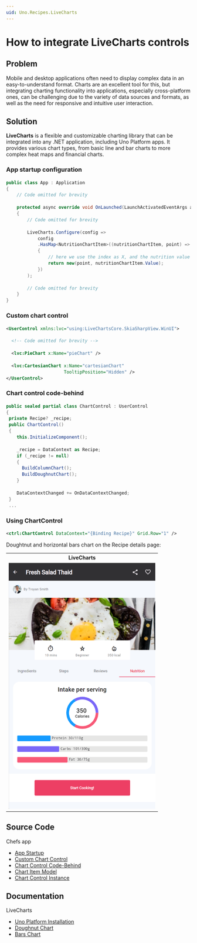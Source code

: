 ```yaml
---
uid: Uno.Recipes.LiveCharts
---
```


# How to integrate LiveCharts controls

## Problem

Mobile and desktop applications often need to display complex data in an easy-to-understand format. Charts are an excellent tool for this, but integrating charting functionality into applications, especially cross-platform ones, can be challenging due to the variety of data sources and formats, as well as the need for responsive and intuitive user interaction.

## Solution

**LiveCharts** is a flexible and customizable charting library that can be integrated into any .NET application, including Uno Platform apps. It provides various chart types, from basic line and bar charts to more complex heat maps and financial charts.

### App startup configuration

```csharp
public class App : Application
{
    // Code omitted for brevity

    protected async override void OnLaunched(LaunchActivatedEventArgs args)
    {
        // Code omitted for brevity

        LiveCharts.Configure(config =>
            config
            .HasMap<NutritionChartItem>((nutritionChartItem, point) =>
            {
                // here we use the index as X, and the nutrition value as Y
                return new(point, nutritionChartItem.Value);
            })
        );

        // Code omitted for brevity
    }
}
```

### Custom chart control

```xml
<UserControl xmlns:lvc="using:LiveChartsCore.SkiaSharpView.WinUI">

  <!-- Code omitted for brevity -->

  <lvc:PieChart x:Name="pieChart" />

  <lvc:CartesianChart x:Name="cartesianChart"
                      TooltipPosition="Hidden" />
</UserControl>
```

### Chart control code-behind

```csharp
public sealed partial class ChartControl : UserControl
{
 private Recipe? _recipe;
 public ChartControl()
 {
    this.InitializeComponent();

    _recipe = DataContext as Recipe;
    if (_recipe != null)
    {
      BuildColumnChart();
      BuildDoughnutChart();
    }

    DataContextChanged += OnDataContextChanged;
 }
 ...
```

### Using ChartControl

```xml
<ctrl:ChartControl DataContext="{Binding Recipe}" Grid.Row="1" />
```

Doughtnut and horizontal bars chart on the Recipe details page:
<table>
  <tr>
    <th>LiveCharts</th>
  </tr>
  <tr>
    <td><img src="../assets/livecharts.png" width="400px" alt="LiveCharts"/></td>
  </tr>
</table>

## Source Code

Chefs app

- [App Startup](https://github.com/unoplatform/uno.chefs/blob/139edc9eab65b322e219efb7572583551c40ad32/Chefs/App.xaml.cs#L129)
- [Custom Chart Control](https://github.com/unoplatform/uno.chefs/blob/139edc9eab65b322e219efb7572583551c40ad32/Chefs/Views/Controls/ChartControl.xaml)
- [Chart Control Code-Behind](https://github.com/unoplatform/uno.chefs/blob/139edc9eab65b322e219efb7572583551c40ad32/Chefs/Views/Controls/ChartControl.xaml.cs#)
- [Chart Item Model](https://github.com/unoplatform/uno.chefs/blob/139edc9eab65b322e219efb7572583551c40ad32/Chefs/Business/Models/NutritionChartItem.cs)
- [Chart Control Instance](https://github.com/unoplatform/uno.chefs/blob/139edc9eab65b322e219efb7572583551c40ad32/Chefs/Views/RecipeDetailsPage.xaml#L434-L435)

## Documentation

LiveCharts

- [Uno Platform Installation](https://livecharts.dev/docs/UnoWinUi/2.0.0-rc1/Overview.Installation)
- [Doughnut Chart](https://livecharts.dev/docs/UnoWinUi/2.0.0-beta.920/samples.pies.doughnut)
- [Bars Chart](https://livecharts.dev/docs/UnoWinUi/2.0.0-beta.920/samples.bars.withBackground)
